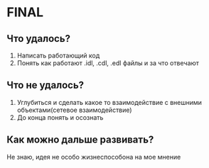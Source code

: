 # FINAL

## Что удалось?

1. Написать работающий код
2. Понять как работают .idl, .cdl, .edl файлы и за что отвечают

## Что не удалось?

1. Углубиться и сделать какое то взаимодействие с внешними объектами(сетевое взаимодействие)
2. До конца понять и осознать

## Как можно дальше развивать?

Не знаю, идея не особо жизнеспособона на мое мнение

